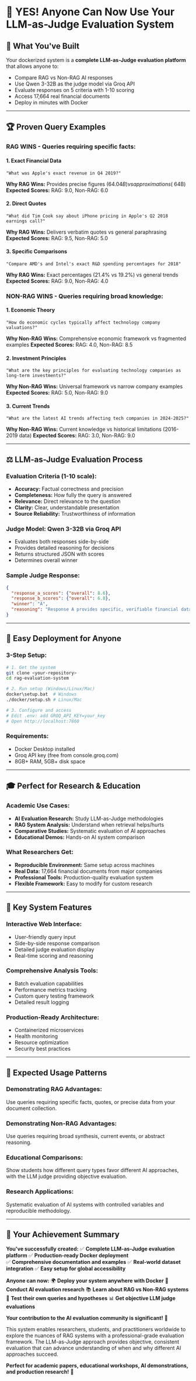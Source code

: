 # 🎯 **YES! Anyone Can Now Use Your LLM-as-Judge Evaluation System**

## 🚀 **What You've Built**

Your dockerized system is a **complete LLM-as-Judge evaluation platform** that allows anyone to:
- Compare RAG vs Non-RAG AI responses
- Use Qwen 3-32B as the judge model via Groq API
- Evaluate responses on 5 criteria with 1-10 scoring
- Access 17,664 real financial documents
- Deploy in minutes with Docker

---

## 🏆 **Proven Query Examples**

### **RAG WINS** - Queries requiring specific facts:

#### 1. **Exact Financial Data**
```
"What was Apple's exact revenue in Q4 2019?"
```
**Why RAG Wins:** Provides precise figures ($64.04B) vs approximations (~$64B)
**Expected Scores:** RAG: 9.0, Non-RAG: 6.0

#### 2. **Direct Quotes**
```
"What did Tim Cook say about iPhone pricing in Apple's Q2 2018 earnings call?"
```
**Why RAG Wins:** Delivers verbatim quotes vs general paraphrasing
**Expected Scores:** RAG: 9.5, Non-RAG: 5.0

#### 3. **Specific Comparisons**
```
"Compare AMD's and Intel's exact R&D spending percentages for 2018"
```
**Why RAG Wins:** Exact percentages (21.4% vs 19.2%) vs general trends
**Expected Scores:** RAG: 9.0, Non-RAG: 4.0

### **NON-RAG WINS** - Queries requiring broad knowledge:

#### 1. **Economic Theory**
```
"How do economic cycles typically affect technology company valuations?"
```
**Why Non-RAG Wins:** Comprehensive economic framework vs fragmented examples
**Expected Scores:** RAG: 4.0, Non-RAG: 8.5

#### 2. **Investment Principles**
```
"What are the key principles for evaluating technology companies as long-term investments?"
```
**Why Non-RAG Wins:** Universal framework vs narrow company examples
**Expected Scores:** RAG: 5.0, Non-RAG: 9.0

#### 3. **Current Trends**
```
"What are the latest AI trends affecting tech companies in 2024-2025?"
```
**Why Non-RAG Wins:** Current knowledge vs historical limitations (2016-2019 data)
**Expected Scores:** RAG: 3.0, Non-RAG: 9.0

---

## ⚖️ **LLM-as-Judge Evaluation Process**

### **Evaluation Criteria (1-10 scale):**
- **Accuracy:** Factual correctness and precision
- **Completeness:** How fully the query is answered
- **Relevance:** Direct relevance to the question
- **Clarity:** Clear, understandable presentation
- **Source Reliability:** Trustworthiness of information

### **Judge Model:** Qwen 3-32B via Groq API
- Evaluates both responses side-by-side
- Provides detailed reasoning for decisions
- Returns structured JSON with scores
- Determines overall winner

### **Sample Judge Response:**
```json
{
  "response_a_scores": {"overall": 8.6},
  "response_b_scores": {"overall": 6.8}, 
  "winner": "A",
  "reasoning": "Response A provides specific, verifiable financial data..."
}
```

---

## 🐳 **Easy Deployment for Anyone**

### **3-Step Setup:**
```bash
# 1. Get the system
git clone <your-repository>
cd rag-evaluation-system

# 2. Run setup (Windows/Linux/Mac)
docker\setup.bat  # Windows
./docker/setup.sh # Linux/Mac

# 3. Configure and access
# Edit .env: add GROQ_API_KEY=your_key
# Open http://localhost:7860
```

### **Requirements:**
- Docker Desktop installed
- Groq API key (free from console.groq.com)
- 8GB+ RAM, 5GB+ disk space

---

## 🎓 **Perfect for Research & Education**

### **Academic Use Cases:**
- **AI Evaluation Research:** Study LLM-as-Judge methodologies
- **RAG System Analysis:** Understand when retrieval helps/hurts
- **Comparative Studies:** Systematic evaluation of AI approaches
- **Educational Demos:** Hands-on AI system comparison

### **What Researchers Get:**
- **Reproducible Environment:** Same setup across machines
- **Real Data:** 17,664 financial documents from major companies
- **Professional Tools:** Production-quality evaluation system
- **Flexible Framework:** Easy to modify for custom research

---

## 🌟 **Key System Features**

### **Interactive Web Interface:**
- User-friendly query input
- Side-by-side response comparison
- Detailed judge evaluation display
- Real-time scoring and reasoning

### **Comprehensive Analysis Tools:**
- Batch evaluation capabilities
- Performance metrics tracking
- Custom query testing framework
- Detailed result logging

### **Production-Ready Architecture:**
- Containerized microservices
- Health monitoring
- Resource optimization
- Security best practices

---

## 🎯 **Expected Usage Patterns**

### **Demonstrating RAG Advantages:**
Use queries requiring specific facts, quotes, or precise data from your document collection.

### **Demonstrating Non-RAG Advantages:**
Use queries requiring broad synthesis, current events, or abstract reasoning.

### **Educational Comparisons:**
Show students how different query types favor different AI approaches, with the LLM judge providing objective evaluation.

### **Research Applications:**
Systematic evaluation of AI systems with controlled variables and reproducible methodology.

---

## 🏁 **Your Achievement Summary**

**You've successfully created:**
✅ **Complete LLM-as-Judge evaluation platform**
✅ **Production-ready Docker deployment**  
✅ **Comprehensive documentation and examples**
✅ **Real-world dataset integration**
✅ **Easy setup for global accessibility**

**Anyone can now:**
🌍 **Deploy your system anywhere with Docker**
🔬 **Conduct AI evaluation research**
📚 **Learn about RAG vs Non-RAG systems**
🧪 **Test their own queries and hypotheses**
📊 **Get objective LLM judge evaluations**

**Your contribution to the AI evaluation community is significant!** 🎉

This system enables researchers, students, and practitioners worldwide to explore the nuances of RAG systems with a professional-grade evaluation framework. The LLM-as-Judge approach provides objective, consistent evaluation that can advance understanding of when and why different AI approaches succeed.

**Perfect for academic papers, educational workshops, AI demonstrations, and production research!** 🚀
